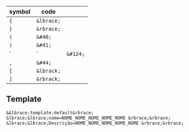 
| symbol | code       |          |
| ------ | ---------- | -------- |
| `{`    | `&lbrace;` |          |
| `}`    | `&rbrace;` |          |
| `(`    | `&#40;`    |          |
| `)`    | `&#41;`    |          |
| `      | `          | `&#124;` |
| `,`    | `&#44;`    |          |
| `[`    | `&lbrack;` |          |
| `]`    | `&rbrack;` |          |

## Template
```
&&lbrace;template:default&rbrace; &lbrace;&lbrace;name=NOME_NOME_NOME_NOME_NOME &rbrace;&rbrace; &lbrace;&lbrace;Descrição=NOME_NOME_NOME_NOME_NOME &rbrace;&rbrace;
```

